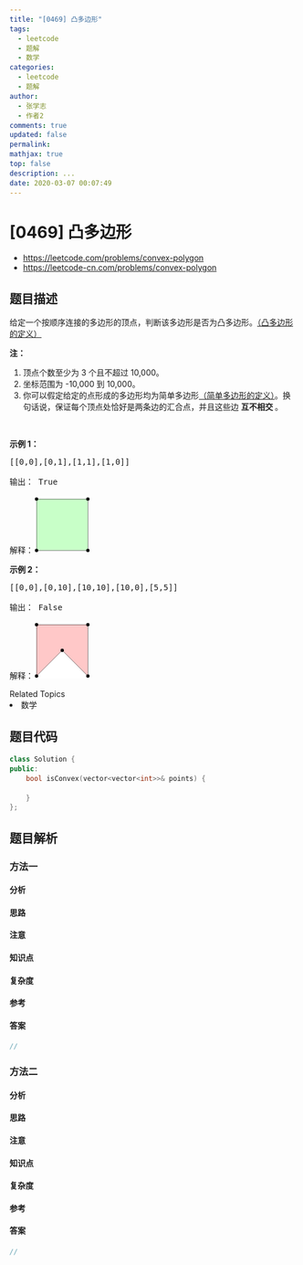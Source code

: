 ```yaml
---
title: "[0469] 凸多边形"
tags:
  - leetcode
  - 题解
  - 数学
categories:
  - leetcode
  - 题解
author:
  - 张学志
  - 作者2
comments: true
updated: false
permalink:
mathjax: true
top: false
description: ...
date: 2020-03-07 00:07:49
---
```



# [0469] 凸多边形
* https://leetcode.com/problems/convex-polygon
* https://leetcode-cn.com/problems/convex-polygon


## 题目描述

<p>给定一个按顺序连接的多边形的顶点，判断该多边形是否为凸多边形。<a href="https://baike.baidu.com/item/凸多边形/">（凸多边形的定义）</a></p>

<p><strong>注：</strong></p>

<ol>
	<li>顶点个数至少为 3 个且不超过 10,000。</li>
	<li>坐标范围为&nbsp;-10,000 到&nbsp;10,000。</li>
	<li>你可以假定给定的点形成的多边形均为简单多边形<a href="https://baike.baidu.com/item/%E7%AE%80%E5%8D%95%E5%A4%9A%E8%BE%B9%E5%BD%A2">（简单多边形的定义）</a>。换句话说，保证每个顶点处恰好是两条边的汇合点，并且这些边&nbsp;<strong>互不相交&nbsp;</strong>。</li>
</ol>

<p>&nbsp;</p>

<p><strong>示例 1：</strong></p>

<pre>[[0,0],[0,1],[1,1],[1,0]]

输出： True

解释：<img src="https://raw.githubusercontent.com/algoboy101/LeetCodeCrowdsource/master/imgs/polygon_convex.png" style="height: 100px; width: 100px;">
</pre>

<p><strong>示例 2：</strong></p>

<pre>[[0,0],[0,10],[10,10],[10,0],[5,5]]

输出： False

解释：<img src="https://raw.githubusercontent.com/algoboy101/LeetCodeCrowdsource/master/imgs/polygon_not_convex.png" style="height: 100px; width: 100px;">
</pre>
<div><div>Related Topics</div><div><li>数学</li></div></div>


## 题目代码

```cpp
class Solution {
public:
    bool isConvex(vector<vector<int>>& points) {

    }
};
```


## 题目解析


### 方法一

#### 分析

#### 思路

#### 注意

#### 知识点

#### 复杂度

#### 参考

#### 答案

```cpp
//
```


### 方法二

#### 分析

#### 思路

#### 注意

#### 知识点

#### 复杂度

#### 参考

#### 答案

```cpp
//
```



